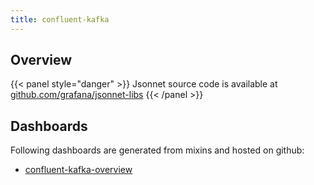 ```yaml
---
title: confluent-kafka
---
```


## Overview



{{< panel style="danger" >}}
Jsonnet source code is available at [github.com/grafana/jsonnet-libs](https://github.com/grafana/jsonnet-libs/tree/master/confluent-kafka-mixin)
{{< /panel >}}

## Dashboards
Following dashboards are generated from mixins and hosted on github:


- [confluent-kafka-overview](https://github.com/monitoring-mixins/website/blob/master/assets/confluent-kafka/dashboards/confluent-kafka-overview.json)
